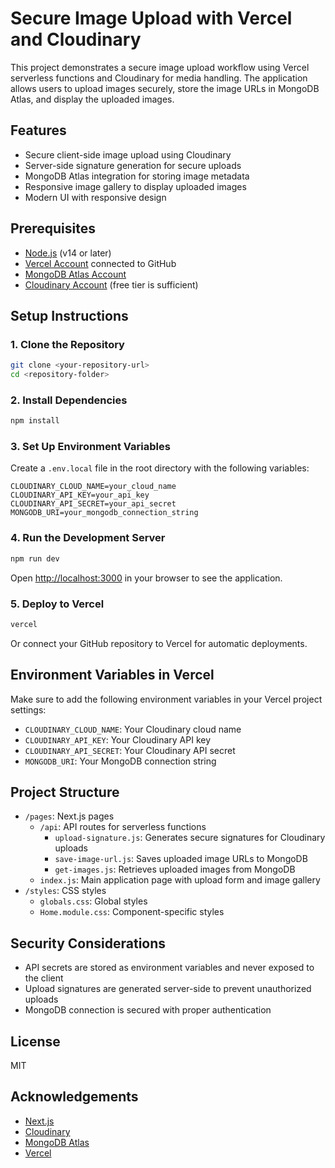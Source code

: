 # Secure Image Upload with Vercel and Cloudinary

This project demonstrates a secure image upload workflow using Vercel serverless functions and Cloudinary for media handling. The application allows users to upload images securely, store the image URLs in MongoDB Atlas, and display the uploaded images.

## Features

- Secure client-side image upload using Cloudinary
- Server-side signature generation for secure uploads
- MongoDB Atlas integration for storing image metadata
- Responsive image gallery to display uploaded images
- Modern UI with responsive design

## Prerequisites

- [Node.js](https://nodejs.org/) (v14 or later)
- [Vercel Account](https://vercel.com/) connected to GitHub
- [MongoDB Atlas Account](https://www.mongodb.com/cloud/atlas)
- [Cloudinary Account](https://cloudinary.com/) (free tier is sufficient)

## Setup Instructions

### 1. Clone the Repository

```bash
git clone <your-repository-url>
cd <repository-folder>
```

### 2. Install Dependencies

```bash
npm install
```

### 3. Set Up Environment Variables

Create a `.env.local` file in the root directory with the following variables:

```
CLOUDINARY_CLOUD_NAME=your_cloud_name
CLOUDINARY_API_KEY=your_api_key
CLOUDINARY_API_SECRET=your_api_secret
MONGODB_URI=your_mongodb_connection_string
```

### 4. Run the Development Server

```bash
npm run dev
```

Open [http://localhost:3000](http://localhost:3000) in your browser to see the application.

### 5. Deploy to Vercel

```bash
vercel
```

Or connect your GitHub repository to Vercel for automatic deployments.

## Environment Variables in Vercel

Make sure to add the following environment variables in your Vercel project settings:

- `CLOUDINARY_CLOUD_NAME`: Your Cloudinary cloud name
- `CLOUDINARY_API_KEY`: Your Cloudinary API key
- `CLOUDINARY_API_SECRET`: Your Cloudinary API secret
- `MONGODB_URI`: Your MongoDB connection string

## Project Structure

- `/pages`: Next.js pages
  - `/api`: API routes for serverless functions
    - `upload-signature.js`: Generates secure signatures for Cloudinary uploads
    - `save-image-url.js`: Saves uploaded image URLs to MongoDB
    - `get-images.js`: Retrieves uploaded images from MongoDB
  - `index.js`: Main application page with upload form and image gallery
- `/styles`: CSS styles
  - `globals.css`: Global styles
  - `Home.module.css`: Component-specific styles

## Security Considerations

- API secrets are stored as environment variables and never exposed to the client
- Upload signatures are generated server-side to prevent unauthorized uploads
- MongoDB connection is secured with proper authentication

## License

MIT

## Acknowledgements

- [Next.js](https://nextjs.org/)
- [Cloudinary](https://cloudinary.com/)
- [MongoDB Atlas](https://www.mongodb.com/cloud/atlas)
- [Vercel](https://vercel.com/)
